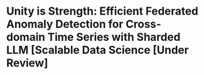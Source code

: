 # Unity is Strength: Efficient Federated Anomaly Detection for Cross-domain Time Series with Sharded LLM [Scalable Data Science [Under Review]
